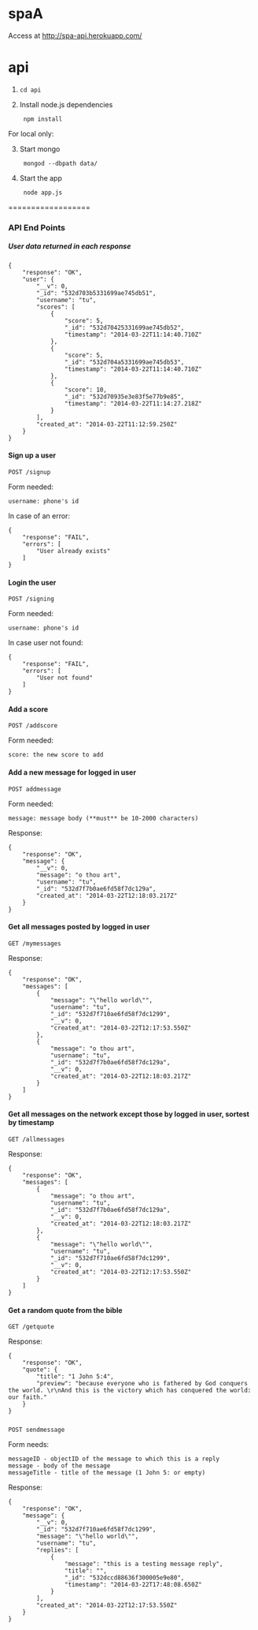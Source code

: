 spaA
===

Access at
http://spa-api.herokuapp.com/

api
====

1. `cd api`

2. Install node.js dependencies

        npm install

For local only:

3. Start mongo

        mongod --dbpath data/

4. Start the app

        node app.js

==================

### API End Points

##### User data returned in each response

    {
        "response": "OK",
        "user": {
            "__v": 0,
            "_id": "532d703b5331699ae745db51",
            "username": "tu",
            "scores": [
                {
                    "score": 5,
                    "_id": "532d70425331699ae745db52",
                    "timestamp": "2014-03-22T11:14:40.710Z"
                },
                {
                    "score": 5,
                    "_id": "532d704a5331699ae745db53",
                    "timestamp": "2014-03-22T11:14:40.710Z"
                },
                {
                    "score": 10,
                    "_id": "532d70935e3e83f5e77b9e85",
                    "timestamp": "2014-03-22T11:14:27.218Z"
                }
            ],
            "created_at": "2014-03-22T11:12:59.250Z"
        }
    }

#### Sign up a user

`POST /signup`

Form needed:

    username: phone's id

In case of an error:

    {
        "response": "FAIL",
        "errors": [
            "User already exists"
        ]
    }

#### Login the user

`POST /signing`

Form needed:

    username: phone's id

In case user not found:

    {
        "response": "FAIL",
        "errors": [
            "User not found"
        ]
    }

#### Add a score

`POST /addscore`

Form needed:

    score: the new score to add

#### Add a new message for logged in user

`POST addmessage`

Form needed:

    message: message body (**must** be 10-2000 characters)

Response:

    {
        "response": "OK",
        "message": {
            "__v": 0,
            "message": "o thou art",
            "username": "tu",
            "_id": "532d7f7b0ae6fd58f7dc129a",
            "created_at": "2014-03-22T12:18:03.217Z"
        }
    }

#### Get all messages posted by logged in user

`GET /mymessages`

Response:

    {
        "response": "OK",
        "messages": [
            {
                "message": "\"hello world\"",
                "username": "tu",
                "_id": "532d7f710ae6fd58f7dc1299",
                "__v": 0,
                "created_at": "2014-03-22T12:17:53.550Z"
            },
            {
                "message": "o thou art",
                "username": "tu",
                "_id": "532d7f7b0ae6fd58f7dc129a",
                "__v": 0,
                "created_at": "2014-03-22T12:18:03.217Z"
            }
        ]
    }

#### Get all messages on the network except those by logged in user, sortest by timestamp

`GET /allmessages`

Response:

    {
        "response": "OK",
        "messages": [
            {
                "message": "o thou art",
                "username": "tu",
                "_id": "532d7f7b0ae6fd58f7dc129a",
                "__v": 0,
                "created_at": "2014-03-22T12:18:03.217Z"
            },
            {
                "message": "\"hello world\"",
                "username": "tu",
                "_id": "532d7f710ae6fd58f7dc1299",
                "__v": 0,
                "created_at": "2014-03-22T12:17:53.550Z"
            }
        ]
    }

#### Get a random quote from the bible

`GET /getquote`

Response:

    {
        "response": "OK",
        "quote": {
            "title": "1 John 5:4",
            "preview": "because everyone who is fathered by God conquers the world. \r\nAnd this is the victory which has conquered the world: our faith."
        }
    }

##### 

`POST sendmessage`

Form needs:

    messageID - objectID of the message to which this is a reply
    message - body of the message
    messageTitle - title of the message (1 John 5: or empty)

Response:

    {
        "response": "OK",
        "message": {
            "__v": 0,
            "_id": "532d7f710ae6fd58f7dc1299",
            "message": "\"hello world\"",
            "username": "tu",
            "replies": [
                {
                    "message": "this is a testing message reply",
                    "title": "",
                    "_id": "532dccd88636f300005e9e80",
                    "timestamp": "2014-03-22T17:48:08.650Z"
                }
            ],
            "created_at": "2014-03-22T12:17:53.550Z"
        }
    }
